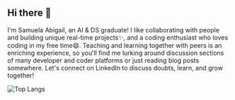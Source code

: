 ## Hi there 👋

<!--
**Samuela31/Samuela31** is a ✨ _special_ ✨ repository because its `README.md` (this file) appears on your GitHub profile.

Here are some ideas to get you started:

- 🔭 I’m currently working on ...
- 🌱 I’m currently learning ...
- 👯 I’m looking to collaborate on ...
- 🤔 I’m looking for help with ...
- 💬 Ask me about ...
- 📫 How to reach me: ...
- 😄 Pronouns: ...
- ⚡ Fun fact: ...
-->

I'm Samuela Abigail, an AI & DS graduate! I like collaborating with people and building unique real-time projects✨, and a coding enthusiast who loves coding in my free time😄. Teaching and learning together with peers is an enriching experience, so you'll find me lurking around discussion sections of many developer and coder platforms or just reading blog posts somewhere. Let's connect on LinkedIn to discuss doubts, learn, and grow together!


![Top Langs](https://github-readme-stats.vercel.app/api/top-langs/?username=Samuela31&exclude_repo=Python-Laboratory&layout=compact)
